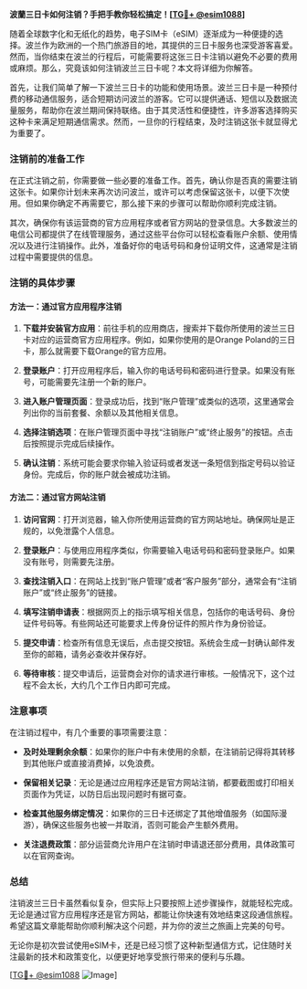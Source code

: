 **波蘭三日卡如何注销？手把手教你轻松搞定！[[TG💪+ @esim1088](https://t.me/s/esim1088)]**

随着全球数字化和无纸化的趋势，电子SIM卡（eSIM）逐渐成为一种便捷的选择。波兰作为欧洲的一个热门旅游目的地，其提供的三日卡服务也深受游客喜爱。然而，当你结束在波兰的行程后，可能需要将这张三日卡注销以避免不必要的费用或麻烦。那么，究竟该如何注销波兰三日卡呢？本文将详细为你解答。

首先，让我们简单了解一下波兰三日卡的功能和使用场景。波兰三日卡是一种预付费的移动通信服务，适合短期访问波兰的游客。它可以提供通话、短信以及数据流量服务，帮助你在波兰期间保持联络。由于其灵活性和便捷性，许多游客选择购买这种卡来满足短期通信需求。然而，一旦你的行程结束，及时注销这张卡就显得尤为重要了。

### 注销前的准备工作

在正式注销之前，你需要做一些必要的准备工作。首先，确认你是否真的需要注销这张卡。如果你计划未来再次访问波兰，或许可以考虑保留这张卡，以便下次使用。但如果你确定不再需要它，那么接下来的步骤可以帮助你顺利完成注销。

其次，确保你有该运营商的官方应用程序或者官方网站的登录信息。大多数波兰的电信公司都提供了在线管理服务，通过这些平台你可以轻松查看账户余额、使用情况以及进行注销操作。此外，准备好你的电话号码和身份证明文件，这通常是注销过程中需要提供的信息。

### 注销的具体步骤

#### 方法一：通过官方应用程序注销

1. **下载并安装官方应用**：前往手机的应用商店，搜索并下载你所使用的波兰三日卡对应的运营商官方应用程序。例如，如果你使用的是Orange Poland的三日卡，那么就需要下载Orange的官方应用。

2. **登录账户**：打开应用程序后，输入你的电话号码和密码进行登录。如果没有账号，可能需要先注册一个新的账户。

3. **进入账户管理页面**：登录成功后，找到“账户管理”或类似的选项，这里通常会列出你的当前套餐、余额以及其他相关信息。

4. **选择注销选项**：在账户管理页面中寻找“注销账户”或“终止服务”的按钮。点击后按照提示完成后续操作。

5. **确认注销**：系统可能会要求你输入验证码或者发送一条短信到指定号码以验证身份。完成后，你的账户就会被成功注销。

#### 方法二：通过官方网站注销

1. **访问官网**：打开浏览器，输入你所使用运营商的官方网站地址。确保网址是正规的，以免泄露个人信息。

2. **登录账户**：与使用应用程序类似，你需要输入电话号码和密码登录账户。如果没有账号，则需要先注册。

3. **查找注销入口**：在网站上找到“账户管理”或者“客户服务”部分，通常会有“注销账户”或“终止服务”的链接。

4. **填写注销申请表**：根据网页上的指示填写相关信息，包括你的电话号码、身份证件号码等。有些网站还可能要求上传身份证件的照片作为身份验证。

5. **提交申请**：检查所有信息无误后，点击提交按钮。系统会生成一封确认邮件发至你的邮箱，请务必查收并保存好。

6. **等待审核**：提交申请后，运营商会对你的请求进行审核。一般情况下，这个过程不会太长，大约几个工作日内即可完成。

### 注意事项

在注销过程中，有几个重要的事项需要注意：

- **及时处理剩余余额**：如果你的账户中有未使用的余额，在注销前记得将其转移到其他账户或直接消费掉，以免浪费。
  
- **保留相关记录**：无论是通过应用程序还是官方网站注销，都要截图或打印相关页面作为凭证，以防日后出现问题时有据可查。

- **检查其他服务绑定情况**：如果你的三日卡还绑定了其他增值服务（如国际漫游），确保这些服务也被一并取消，否则可能会产生额外费用。

- **关注退费政策**：部分运营商允许用户在注销时申请退还部分费用，具体政策可以在官网查询。

### 总结

注销波兰三日卡虽然看似复杂，但实际上只要按照上述步骤操作，就能轻松完成。无论是通过官方应用程序还是官方网站，都能让你快速有效地结束这段通信旅程。希望这篇文章能帮助你顺利解决这个问题，并为你的波兰之旅画上完美的句号。

无论你是初次尝试使用eSIM卡，还是已经习惯了这种新型通信方式，记住随时关注最新的技术和政策变化，以便更好地享受旅行带来的便利与乐趣。

[[TG💪+ @esim1088](https://t.me/s/esim1088) ![Image](https://i.postimg.cc/4NQfJmqS/Snipaste-2025-05-13-00-14-12.png)]